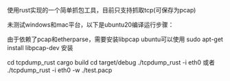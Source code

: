 使用rust实现的一个简单抓包工具，目前只支持抓取tcp(可保存为pcap)

未测试windows和mac平台，以下是ubuntu20编译运行步骤：

由于依赖了pcap和etherparse，需要安装libpcap
ubuntu可以使用 sudo apt-get install libpcap-dev 安装

cd tcpdump_rust
cargo build
cd target/debug
./tcpdump_rust -i eth0 或者 ./tcpdump_rust -i eth0 -w ./test.pacp
